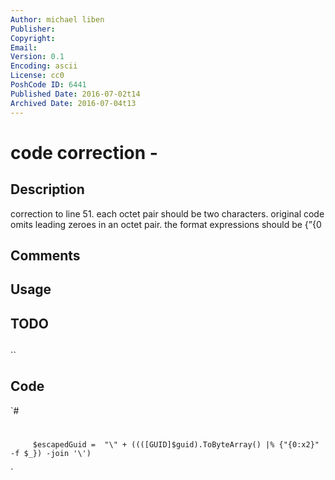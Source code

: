```yaml
---
Author: michael liben
Publisher: 
Copyright: 
Email: 
Version: 0.1
Encoding: ascii
License: cc0
PoshCode ID: 6441
Published Date: 2016-07-02t14
Archived Date: 2016-07-04t13
---
```


# code correction - 

## Description

correction to line 51. each octet pair should be two characters. original code omits leading zeroes in an octet pair. the format expressions should be {”{0

## Comments



## Usage



## TODO



## 

``

## Code

`#
 #
 
         $escapedGuid =  "\" + ((([GUID]$guid).ToByteArray() |% {"{0:x2}" -f $_}) -join '\')
`

